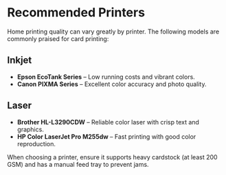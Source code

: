 # Recommended Printers

Home printing quality can vary greatly by printer. The following models are commonly praised for card printing:

## Inkjet

- **Epson EcoTank Series** – Low running costs and vibrant colors.
- **Canon PIXMA Series** – Excellent color accuracy and photo quality.

## Laser

- **Brother HL-L3290CDW** – Reliable color laser with crisp text and graphics.
- **HP Color LaserJet Pro M255dw** – Fast printing with good color reproduction.

When choosing a printer, ensure it supports heavy cardstock (at least 200 GSM) and has a manual feed tray to prevent jams.
